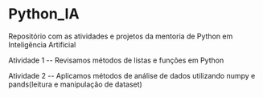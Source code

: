 # Python_IA
Repositório com as atividades e projetos da mentoria de Python em Inteligência Artificial 

Atividade 1 -- Revisamos métodos de listas e funções em Python

Atividade 2 -- Aplicamos métodos de análise de dados utilizando numpy e pands(leitura e manipulação de dataset)
